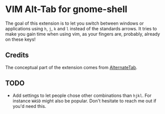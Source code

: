 # VIM Alt-Tab for gnome-shell
The goal of this extension is to let you switch between windows or applications using `h`, `j`, `k` and `l` instead of the standards arrows. It tries to make you gain time when using vim, as your fingers are, probably, already on these keys!

## Credits
The conceptual part of the extension comes from [AlternateTab](https://extensions.gnome.org/extension/15/alternatetab/).

## TODO
 - Add settings to let people chose other combinations than `hjkl`. For instance `WASD` might also be popular. Don't hesitate to reach me out if you'd need this.
